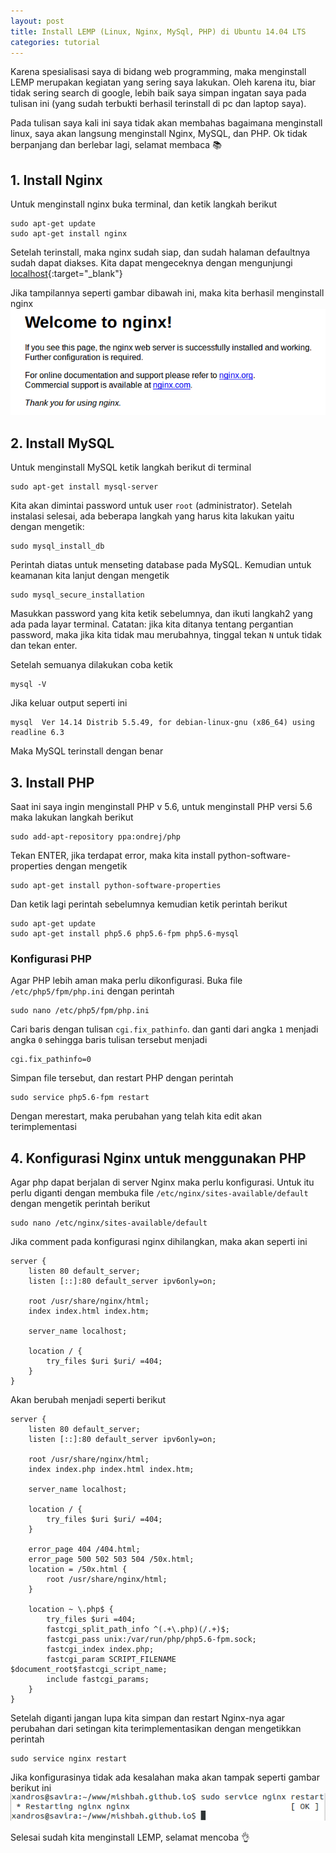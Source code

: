 ```yaml
---
layout: post
title: Install LEMP (Linux, Nginx, MySql, PHP) di Ubuntu 14.04 LTS
categories: tutorial
---
```


Karena spesialisasi saya di bidang web programming, maka menginstall LEMP merupakan kegiatan yang sering saya lakukan. Oleh karena itu, biar tidak sering search di google, lebih baik saya simpan ingatan saya pada tulisan ini (yang sudah terbukti berhasil terinstall di pc dan laptop saya).

Pada tulisan saya kali ini saya tidak akan membahas bagaimana menginstall linux, saya akan langsung menginstall Nginx, MySQL, dan PHP. Ok tidak berpanjang dan berlebar lagi, selamat membaca :books:

## 1. Install Nginx
Untuk menginstall nginx buka terminal, dan ketik langkah berikut

```
sudo apt-get update
sudo apt-get install nginx
```

Setelah terinstall, maka nginx sudah siap, dan sudah halaman defaultnya sudah dapat diakses. Kita dapat mengeceknya dengan mengunjungi [localhost](http://localhost){:target="_blank"}

Jika tampilannya seperti gambar dibawah ini, maka kita berhasil menginstall nginx
![Nginx default welcome page](/images/default_page_of_nginx.png)

## 2. Install MySQL
Untuk menginstall MySQL ketik langkah berikut di terminal

```
sudo apt-get install mysql-server
```

Kita akan dimintai password untuk user `root` (administrator). Setelah instalasi selesai, ada beberapa langkah yang harus kita lakukan yaitu dengan mengetik:

```
sudo mysql_install_db
```

Perintah diatas untuk menseting database pada MySQL. Kemudian untuk keamanan kita lanjut dengan mengetik

```
sudo mysql_secure_installation
```

Masukkan password yang kita ketik sebelumnya, dan ikuti langkah2 yang ada pada layar terminal. Catatan: jika kita ditanya tentang pergantian password, maka jika kita tidak mau merubahnya, tinggal tekan `N` untuk tidak dan tekan enter.

Setelah semuanya dilakukan coba ketik

```
mysql -V
```

Jika keluar output seperti ini

```
mysql  Ver 14.14 Distrib 5.5.49, for debian-linux-gnu (x86_64) using readline 6.3
```

Maka MySQL terinstall dengan benar

## 3. Install PHP
Saat ini saya ingin menginstall PHP v 5.6, untuk menginstall PHP versi 5.6 maka lakukan langkah berikut

```
sudo add-apt-repository ppa:ondrej/php
```

Tekan ENTER, jika terdapat error, maka kita install python-software-properties dengan mengetik

```
sudo apt-get install python-software-properties
```

Dan ketik lagi perintah sebelumnya kemudian ketik perintah berikut

```
sudo apt-get update
sudo apt-get install php5.6 php5.6-fpm php5.6-mysql

```

### Konfigurasi PHP
Agar PHP lebih aman maka perlu dikonfigurasi. Buka file `/etc/php5/fpm/php.ini` dengan perintah

```
sudo nano /etc/php5/fpm/php.ini
```

Cari baris dengan tulisan `cgi.fix_pathinfo`. dan ganti dari angka `1` menjadi angka `0` sehingga baris tulisan tersebut menjadi

```
cgi.fix_pathinfo=0
```

Simpan file tersebut, dan restart PHP dengan perintah

```
sudo service php5.6-fpm restart
```

Dengan merestart, maka perubahan yang telah kita edit akan terimplementasi

## 4. Konfigurasi Nginx untuk menggunakan PHP
Agar php dapat berjalan di server Nginx maka perlu konfigurasi. Untuk itu perlu diganti dengan membuka file `/etc/nginx/sites-available/default` dengan mengetik perintah berikut

```
sudo nano /etc/nginx/sites-available/default
```

Jika comment pada konfigurasi nginx dihilangkan, maka akan seperti ini

```
server {
    listen 80 default_server;
    listen [::]:80 default_server ipv6only=on;

    root /usr/share/nginx/html;
    index index.html index.htm;

    server_name localhost;

    location / {
        try_files $uri $uri/ =404;
    }
}
```

Akan berubah menjadi seperti berikut

```
server {
    listen 80 default_server;
    listen [::]:80 default_server ipv6only=on;

    root /usr/share/nginx/html;
    index index.php index.html index.htm;

    server_name localhost;

    location / {
        try_files $uri $uri/ =404;
    }

    error_page 404 /404.html;
    error_page 500 502 503 504 /50x.html;
    location = /50x.html {
        root /usr/share/nginx/html;
    }

    location ~ \.php$ {
        try_files $uri =404;
        fastcgi_split_path_info ^(.+\.php)(/.+)$;
        fastcgi_pass unix:/var/run/php/php5.6-fpm.sock;
        fastcgi_index index.php;
        fastcgi_param SCRIPT_FILENAME $document_root$fastcgi_script_name;
        include fastcgi_params;
    }
}
```

Setelah diganti jangan lupa kita simpan dan restart Nginx-nya agar perubahan dari setingan kita terimplementasikan dengan mengetikkan perintah

```
sudo service nginx restart
```

Jika konfigurasinya tidak ada kesalahan maka akan tampak seperti gambar berikut ini
![Restart Nginx](/images/restart-nginx-ok.png)

Selesai sudah kita menginstall LEMP, selamat mencoba :ok_hand:
